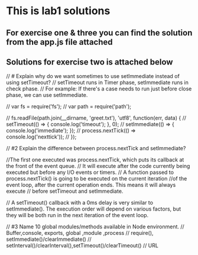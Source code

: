 # This is lab1 solutions 

## For exercise one & three you can find the solution from the app.js file attached

## Solutions for exercise two is attached below


// # Explain why do we want sometimes to use setImmediate instead of using setTimeout?
// setTimeout runs in Timer phase, setImmediate runs in check phase.
// For example: If there's a case needs to run just before close phase, we can use setImmediate.

// var fs = require('fs');
// var path = require('path');

// fs.readFile(path.join(__dirname, 'greet.txt'), 'utf8', function(err, data) {
//     setTimeout(() => { console.log('timeout'); }, 0);
//     setImmediate(() => { console.log('immediate'); });
//     process.nextTick(() => console.log('nexttick'));
// });

// #2 Explain the difference between process.nextTick and setImmediate?

//The first one executed was process.nextTick, which puts its callback at the front of the event queue.
// It will execute after the code currently being executed but before any I/O events or timers.
// A function passed to process.nextTick() is going to be executed on the current iteration 
//of the event loop, after the current operation ends. This means it will always execute
// before setTimeout and setImmediate.

// A setTimeout() callback with a 0ms delay is very similar to setImmediate(). The execution order will depend on various factors, but they will be both run in the next iteration of the event loop.

// #3 Name 10 global modules/methods available in Node environment.
// Buffer,console, exports, global ,module ,process
// require(), setImmediate()/clearImmediate()
// setInterval()/clearInterval(),setTimeout()/clearTimeout()
//  URL


